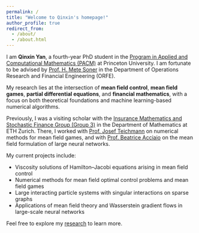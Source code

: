 ```yaml
---
permalink: /
title: "Welcome to Qinxin's homepage!"
author_profile: true
redirect_from: 
  - /about/
  - /about.html
---
```


I am **Qinxin Yan**, a fourth-year PhD student in the [Program in Applied and Computational Mathematics (PACM)](https://www.pacm.princeton.edu/) at Princeton University. I am fortunate to be advised by [Prof. H. Mete Soner](https://soner.princeton.edu/) in the Department of Operations Research and Financial Engineering (ORFE).

My research lies at the intersection of **mean field control**, **mean field games**, **partial differential equations**, and **financial mathematics**, with a focus on both theoretical foundations and machine learning-based numerical algorithms.

Previously, I was a visiting scholar with the [Insurance Mathematics and Stochastic Finance Group (Group 3)](https://math.ethz.ch/imsf) in the Department of Mathematics at ETH Zurich. There, I worked with [Prof. Josef Teichmann](https://people.math.ethz.ch/~jteichma/) on numerical methods for mean field games, and with [Prof. Beatrice Acciaio](https://people.math.ethz.ch/~beacciaio/) on the mean field formulation of large neural networks.

My current projects include:
- Viscosity solutions of Hamilton–Jacobi equations arising in mean field control
- Numerical methods for mean field optimal control problems and mean field games
- Large interacting particle systems with singular interactions on sparse graphs
- Applications of mean field theory and Wasserstein gradient flows in large-scale neural networks

Feel free to explore my [research](/research/) to learn more.
